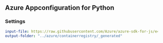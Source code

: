 ## Azure Appconfiguration for Python

### Settings
``` yaml
input-file: https://raw.githubusercontent.com/Azure/azure-sdk-for-js/e40f55d5fa64d177c0267b52129c77aa353f95d8/sdk/containerregistry/container-registry/swagger/containerregistry.json
output-folder: "../azure/containerregistry/_generated"
```

<!-- ```
input-file: https://raw.githubusercontent.com/Azure/azure-sdk-for-js/1138db4e60f389332df553686145356cce0b79ed/sdk/containerregistry/container-registry/swagger/containerregistry.json
output-folder: "../azure/containerregistry/_generated"
namespace: azure.containerregistry
no-namespace-folders: true
python: true
python-mode: create
license-header: MICROSOFT_MIT_NO_VERSION
package-name: azure-containerregistry
clear-output-folder: true
enable-xml: true
vanilla: true
``` -->
